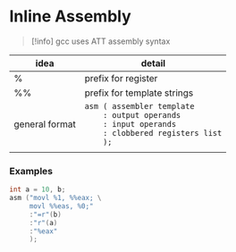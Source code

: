 # Inline Assembly
> [!info]
> gcc uses ATT assembly syntax


| idea | detail |
| --- | --- |
| % | prefix for register |
| %\% | prefix for template strings |
| general format | `asm ( assembler template`<br/>`    : output operands`<br/>`    : input operands`<br/>`    : clobbered registers list`<br/>`    );` |
|  |  |


### Examples
```c
int a = 10, b;
asm ("movl %1, %%eax; \
	 movl %%eas, %0;"
	 :"=r"(b)
	 :"r"(a)
	 :"%eax"
	 );
```
